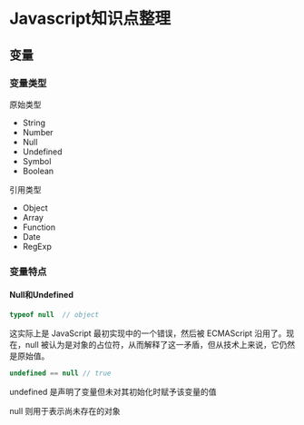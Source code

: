 # Javascript知识点整理

## 变量

### 变量类型

原始类型
- String
- Number
- Null
- Undefined
- Symbol
- Boolean

引用类型
- Object
- Array
- Function
- Date
- RegExp

### 变量特点

#### Null和Undefined

```javascript
typeof null  // object
```
这实际上是 JavaScript 最初实现中的一个错误，然后被 ECMAScript 沿用了。现在，null 被认为是对象的占位符，从而解释了这一矛盾，但从技术上来说，它仍然是原始值。

```javascript
undefined == null // true
```
undefined 是声明了变量但未对其初始化时赋予该变量的值

null 则用于表示尚未存在的对象